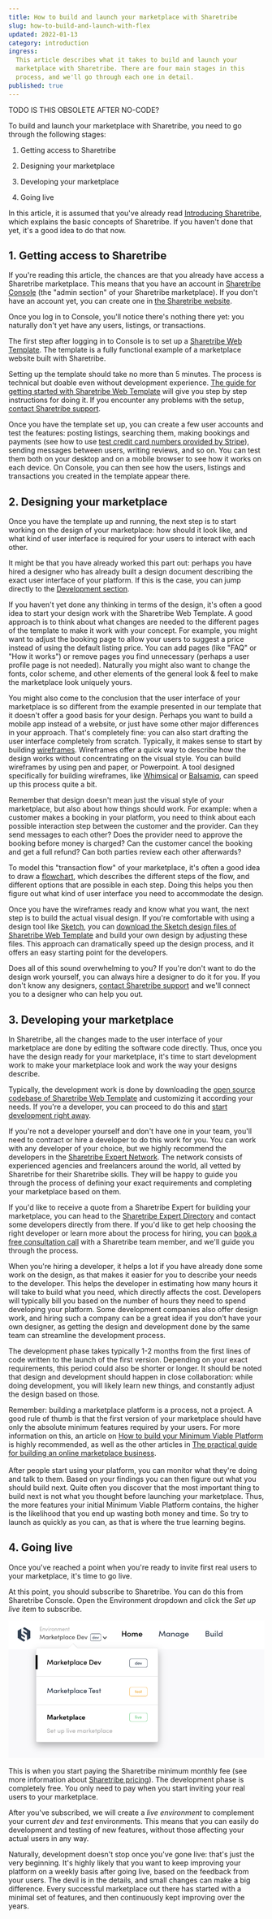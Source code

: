 ```yaml
---
title: How to build and launch your marketplace with Sharetribe
slug: how-to-build-and-launch-with-flex
updated: 2022-01-13
category: introduction
ingress:
  This article describes what it takes to build and launch your
  marketplace with Sharetribe. There are four main stages in this
  process, and we'll go through each one in detail.
published: true
---
```


TODO IS THIS OBSOLETE AFTER NO-CODE?

To build and launch your marketplace with Sharetribe, you need to go
through the following stages:

1. Getting access to Sharetribe

2. Designing your marketplace

3. Developing your marketplace

4. Going live

In this article, it is assumed that you've already read
[Introducing Sharetribe](/introduction/introducing-sharetribe/), which
explains the basic concepts of Sharetribe. If you haven't done that yet,
it's a good idea to do that now.

## 1. Getting access to Sharetribe

If you're reading this article, the chances are that you already have
access a Sharetribe marketplace. This means that you have an account in
[Sharetribe Console](https://console.sharetribe.com) (the "admin
section" of your Sharetribe marketplace). If you don't have an account
yet, you can create one in
[the Sharetribe website](https://www.sharetribe.com/#start-building-with-flex).

Once you log in to Console, you'll notice there's nothing there yet: you
naturally don't yet have any users, listings, or transactions.

The first step after logging in to Console is to set up a
[Sharetribe Web Template](/introduction/introducing-template/). The
template is a fully functional example of a marketplace website built
with Sharetribe.

Setting up the template should take no more than 5 minutes. The process
is technical but doable even without development experience.
[The guide for getting started with Sharetribe Web Template](/introduction/getting-started-with-web-template/)
will give you step by step instructions for doing it. If you encounter
any problems with the setup,
[contact Sharetribe support](mailto:hello@sharetribe.com).

Once you have the template set up, you can create a few user accounts
and test the features: posting listings, searching them, making bookings
and payments (see how to use
[test credit card numbers provided by Stripe](/how-to/set-up-and-use-stripe/#7-test-the-stripe-account-in-sharetribe-web-template)),
sending messages between users, writing reviews, and so on. You can test
them both on your desktop and on a mobile browser to see how it works on
each device. On Console, you can then see how the users, listings and
transactions you created in the template appear there.

## 2. Designing your marketplace

Once you have the template up and running, the next step is to start
working on the design of your marketplace: how should it look like, and
what kind of user interface is required for your users to interact with
each other.

It might be that you have already worked this part out: perhaps you have
hired a designer who has already built a design document describing the
exact user interface of your platform. If this is the case, you can jump
directly to the [Development section](#3-developing-your-marketplace).

If you haven't yet done any thinking in terms of the design, it's often
a good idea to start your design work with the Sharetribe Web Template.
A good approach is to think about what changes are needed to the
different pages of the template to make it work with your concept. For
example, you might want to adjust the booking page to allow your users
to suggest a price instead of using the default listing price. You can
add pages (like "FAQ" or "How it works") or remove pages you find
unnecessary (perhaps a user profile page is not needed). Naturally you
might also want to change the fonts, color scheme, and other elements of
the general look & feel to make the marketplace look uniquely yours.

You might also come to the conclusion that the user interface of your
marketplace is so different from the example presented in our template
that it doesn't offer a good basis for your design. Perhaps you want to
build a mobile app instead of a website, or just have some other major
differences in your approach. That's completely fine: you can also start
drafting the user interface completely from scratch. Typically, it makes
sense to start by building
[wireframes](https://en.wikipedia.org/wiki/Website_wireframe).
Wireframes offer a quick way to describe how the design works without
concentrating on the visual style. You can build wireframes by using pen
and paper, or Powerpoint. A tool designed specifically for building
wireframes, like [Whimsical](https://whimsical.co/) or
[Balsamiq](https://balsamiq.com/), can speed up this process quite a
bit.

Remember that design doesn't mean just the visual style of your
marketplace, but also about how things should work. For example: when a
customer makes a booking in your platform, you need to think about each
possible interaction step between the customer and the provider. Can
they send messages to each other? Does the provider need to approve the
booking before money is charged? Can the customer cancel the booking and
get a full refund? Can both parties review each other afterwards?

To model this "transaction flow" of your marketplace, it's often a good
idea to draw a [flowchart](https://en.wikipedia.org/wiki/Flowchart),
which describes the different steps of the flow, and different options
that are possible in each step. Doing this helps you then figure out
what kind of user interface you need to accommodate the design.

Once you have the wireframes ready and know what you want, the next step
is to build the actual visual design. If you're comfortable with using a
design tool like [Sketch](https://www.sketch.com/), you can
[download the Sketch design files of Sharetribe Web Template](/design-toolkit/design-files/#assets)
and build your own design by adjusting these files. This approach can
dramatically speed up the design process, and it offers an easy starting
point for the developers.

Does all of this sound overwhelming to you? If you're don't want to do
the design work yourself, you can always hire a designer to do it for
you. If you don't know any designers,
[contact Sharetribe support](mailto:hello@sharetribe.com) and we'll
connect you to a designer who can help you out.

## 3. Developing your marketplace

In Sharetribe, all the changes made to the user interface of your
marketplace are done by editing the software code directly. Thus, once
you have the design ready for your marketplace, it's time to start
development work to make your marketplace look and work the way your
designs describe.

Typically, the development work is done by downloading the
[open source codebase of Sharetribe Web Template](https://github.com/sharetribe/web-template/)
and customizing it according your needs. If you're a developer, you can
proceed to do this and
[start development right away](/template/how-to-customize-template/).

If you're not a developer yourself and don't have one in your team,
you'll need to contract or hire a developer to do this work for you. You
can work with any developer of your choice, but we highly recommend the
developers in the
[Sharetribe Expert Network](https://www.sharetribe.com/experts/). The
network consists of experienced agencies and freelancers around the
world, all vetted by Sharetribe for their Sharetribe skills. They will
be happy to guide you through the process of defining your exact
requirements and completing your marketplace based on them.

If you'd like to receive a quote from a Sharetribe Expert for building
your marketplace, you can head to the
[Sharetribe Expert Directory](https://www.sharetribe.com/experts/) and
contact some developers directly from there. If you'd like to get help
choosing the right developer or learn more about the process for hiring,
you can
[book a free consultation call](https://calendly.com/welcome-to-flex)
with a Sharetribe team member, and we'll guide you through the process.

When you're hiring a developer, it helps a lot if you have already done
some work on the design, as that makes it easier for you to describe
your needs to the developer. This helps the developer in estimating how
many hours it will take to build what you need, which directly affects
the cost. Developers will typically bill you based on the number of
hours they need to spend developing your platform. Some development
companies also offer design work, and hiring such a company can be a
great idea if you don't have your own designer, as getting the design
and development done by the same team can streamline the development
process.

The development phase takes typically 1-2 months from the first lines of
code written to the launch of the first version. Depending on your exact
requirements, this period could also be shorter or longer. It should be
noted that design and development should happen in close collaboration:
while doing development, you will likely learn new things, and
constantly adjust the design based on those.

Remember: building a marketplace platform is a process, not a project. A
good rule of thumb is that the first version of your marketplace should
have only the absolute minimum features required by your users. For more
information on this, an article on
[How to build your Minimum Viable Platform](https://www.sharetribe.com/academy/how-to-build-a-minimum-viable-platform/)
is highly recommended, as well as the other articles in
[The practical guide for building an online marketplace business](https://www.sharetribe.com/academy/guide/).
\
 \
After people start using your platform, you can monitor what they're doing
and talk to them. Based on your findings you can then figure out what you
should build next. Quite often you discover that the most important thing
to build next is not what you thought before launching your marketplace.
Thus, the more features your initial Minimum Viable Platform contains, the
higher is the likelihood that you end up wasting both money and time. So
try to launch as quickly as you can, as that is where the true learning begins.

## 4. Going live

Once you've reached a point when you're ready to invite first real users
to your marketplace, it's time to go live.

At this point, you should subscribe to Sharetribe. You can do this from
Sharetribe Console. Open the Environment dropdown and click the _Set up
live_ item to subscribe.

![Click Set up live to subscribe](./set-up-live.png)

This is when you start paying the Sharetribe minimum monthly fee (see
more information about
[Sharetribe pricing](https://www.sharetribe.com/products/flex/#pricing)).
The development phase is completely free. You only need to pay when you
start inviting your real users to your marketplace.

After you've subscribed, we will create a _live environment_ to
complement your current _dev_ and _test_ environments. This means that
you can easily do development and testing of new features, without those
affecting your actual users in any way.

Naturally, development doesn't stop once you've gone live: that's just
the very beginning. It's highly likely that you want to keep improving
your platform on a weekly basis after going live, based on the feedback
from your users. The devil is in the details, and small changes can make
a big difference. Every successful marketplace out there has started
with a minimal set of features, and then continuously kept improving
over the years.

<!-- Docs to Markdown version 1.0β15 -->
